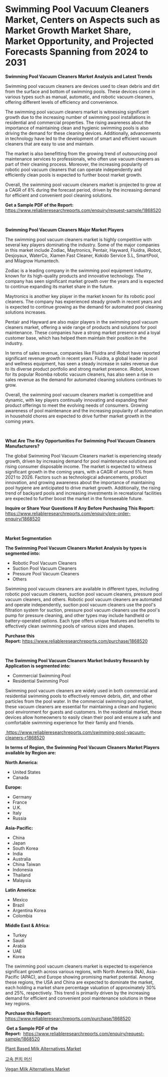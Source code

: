 <p><h1>Swimming Pool Vacuum Cleaners Market, Centers on Aspects such as Market Growth Market Share, Market Opportunity, and Projected Forecasts Spanning from 2024 to 2031</h1></p><p><strong>Swimming Pool Vacuum Cleaners Market Analysis and Latest Trends</strong></p>
<p><p>Swimming pool vacuum cleaners are devices used to clean debris and dirt from the surface and bottom of swimming pools. These devices come in various types such as manual, automatic, and robotic vacuum cleaners, offering different levels of efficiency and convenience.</p><p>The swimming pool vacuum cleaners market is witnessing significant growth due to the increasing number of swimming pool installations in residential and commercial properties. The rising awareness about the importance of maintaining clean and hygienic swimming pools is also driving the demand for these cleaning devices. Additionally, advancements in technology have led to the development of smart and efficient vacuum cleaners that are easy to use and maintain.</p><p>The market is also benefitting from the growing trend of outsourcing pool maintenance services to professionals, who often use vacuum cleaners as part of their cleaning process. Moreover, the increasing popularity of robotic pool vacuum cleaners that can operate independently and efficiently clean pools is expected to further boost market growth.</p><p>Overall, the swimming pool vacuum cleaners market is projected to grow at a CAGR of 8% during the forecast period, driven by the increasing demand for efficient and convenient pool cleaning solutions.</p></p>
<p><strong>Get a Sample PDF of the Report:&nbsp;</strong> <a href="https://www.reliableresearchreports.com/enquiry/request-sample/1868520">https://www.reliableresearchreports.com/enquiry/request-sample/1868520</a></p>
<p>&nbsp;</p>
<p><strong>Swimming Pool Vacuum Cleaners Major Market Players</strong></p>
<p><p>The swimming pool vacuum cleaners market is highly competitive with several key players dominating the industry. Some of the major companies in this market include Zodiac, Maytronics, Pentair, Hayward, Fluidra, iRobot, Desjoyaux, WaterCo, Xiamen Fast Cleaner, Kokido Service S.L, SmartPool, and Milagrow Humantech.</p><p>Zodiac is a leading company in the swimming pool equipment industry, known for its high-quality products and innovative technology. The company has seen significant market growth over the years and is expected to continue expanding its market share in the future. </p><p>Maytronics is another key player in the market known for its robotic pool cleaners. The company has experienced steady growth in recent years and is expected to continue growing as the demand for automated pool cleaning solutions increases.</p><p>Pentair and Hayward are also major players in the swimming pool vacuum cleaners market, offering a wide range of products and solutions for pool maintenance. These companies have a strong market presence and a loyal customer base, which has helped them maintain their position in the industry.</p><p>In terms of sales revenue, companies like Fluidra and iRobot have reported significant revenue growth in recent years. Fluidra, a global leader in pool and wellness equipment, has seen a steady increase in sales revenue due to its diverse product portfolio and strong market presence. iRobot, known for its popular Roomba robotic vacuum cleaners, has also seen a rise in sales revenue as the demand for automated cleaning solutions continues to grow.</p><p>Overall, the swimming pool vacuum cleaners market is competitive and dynamic, with key players continually innovating and expanding their product offerings to meet the evolving needs of consumers. Growing awareness of pool maintenance and the increasing popularity of automation in household chores are expected to drive further market growth in the coming years.</p></p>
<p>&nbsp;</p>
<p><strong>What Are The Key Opportunities For Swimming Pool Vacuum Cleaners Manufacturers?</strong></p>
<p><p>The global Swimming Pool Vacuum Cleaners market is experiencing steady growth, driven by increasing demand for pool maintenance solutions and rising consumer disposable income. The market is expected to witness significant growth in the coming years, with a CAGR of around 5% from 2021 to 2026. Factors such as technological advancements, product innovation, and growing awareness about the importance of maintaining pool hygiene are anticipated to drive market growth. Additionally, the rising trend of backyard pools and increasing investments in recreational facilities are expected to further boost the market in the foreseeable future.</p></p>
<p><strong>Inquire or Share Your Questions If Any Before Purchasing This Report:</strong> <a href="https://www.reliableresearchreports.com/enquiry/pre-order-enquiry/1868520">https://www.reliableresearchreports.com/enquiry/pre-order-enquiry/1868520</a></p>
<p>&nbsp;</p>
<p><strong>Market Segmentation</strong></p>
<p><strong>The Swimming Pool Vacuum Cleaners Market Analysis by types is segmented into:</strong></p>
<p><ul><li>Robotic Pool Vacuum Cleaners</li><li>Suction Pool Vacuum Cleaners</li><li>Pressure Pool Vacuum Cleaners</li><li>Others</li></ul></p>
<p><p>Swimming pool vacuum cleaners are available in different types, including robotic pool vacuum cleaners, suction pool vacuum cleaners, pressure pool vacuum cleaners, and others. Robotic pool vacuum cleaners are automated and operate independently, suction pool vacuum cleaners use the pool's filtration system for suction, pressure pool vacuum cleaners use the pool's pump for pressure cleaning, and other types may include handheld or battery-operated options. Each type offers unique features and benefits to effectively clean swimming pools of various sizes and shapes.</p></p>
<p><strong>Purchase this Report:&nbsp;</strong><a href="https://www.reliableresearchreports.com/purchase/1868520">https://www.reliableresearchreports.com/purchase/1868520</a></p>
<p>&nbsp;</p>
<p><strong>The Swimming Pool Vacuum Cleaners Market Industry Research by Application is segmented into:</strong></p>
<p><ul><li>Commercial Swimming Pool</li><li>Residential Swimming Pool</li></ul></p>
<p><p>Swimming pool vacuum cleaners are widely used in both commercial and residential swimming pools to effectively remove debris, dirt, and other particles from the pool water. In the commercial swimming pool market, these vacuum cleaners are essential for maintaining a clean and hygienic pool environment for guests and customers. In the residential market, these devices allow homeowners to easily clean their pool and ensure a safe and comfortable swimming experience for their family and friends.</p></p>
<p><a href="https://www.reliableresearchreports.com/swimming-pool-vacuum-cleaners-r1868520">&nbsp;https://www.reliableresearchreports.com/swimming-pool-vacuum-cleaners-r1868520</a></p>
<p><strong>In terms of Region, the Swimming Pool Vacuum Cleaners Market Players available by Region are:</strong></p>
<p>
    <p> <strong> North America: </strong>
        <ul>
            <li>United States</li>
            <li>Canada</li>
        </ul>
        </p> 
    <p> <strong> Europe: </strong>
        <ul>
            <li>Germany</li>
            <li>France</li>
            <li>U.K.</li>
            <li>Italy</li>
            <li>Russia</li>
        </ul>
        </p> 
    <p> <strong> Asia-Pacific: </strong>
        <ul>
            <li>China</li>
            <li>Japan</li>
            <li>South Korea</li>
            <li>India</li>
            <li>Australia</li>
            <li>China Taiwan</li>
            <li>Indonesia</li>
            <li>Thailand</li>
            <li>Malaysia</li>
        </ul>
        </p> 
    <p> <strong> Latin America: </strong>
        <ul>
            <li>Mexico</li>
            <li>Brazil</li>
            <li>Argentina Korea</li>
            <li>Colombia</li>
        </ul>
        </p> 
    <p> <strong> Middle East & Africa: </strong>
        <ul>
            <li>Turkey</li>
            <li>Saudi</li>
            <li>Arabia</li>
            <li>UAE</li>
            <li>Korea</li>
        </ul>
    </p>
    </p>
<p><p>The swimming pool vacuum cleaners market is expected to experience significant growth across various regions, with North America (NA), Asia-Pacific (APAC), and Europe showing promising market potential. Among these regions, the USA and China are expected to dominate the market, each holding a market share percentage valuation of approximately 30% and 25%, respectively. This trend is primarily driven by the increasing demand for efficient and convenient pool maintenance solutions in these key regions.</p></p>
<p><strong>Purchase this Report: </strong><a href="https://www.reliableresearchreports.com/purchase/1868520">https://www.reliableresearchreports.com/purchase/1868520</a></p>
<p>&nbsp;<strong>Get a Sample PDF of the Report:&nbsp;&nbsp;</strong><a href="https://www.reliableresearchreports.com/enquiry/request-sample/1868520">https://www.reliableresearchreports.com/enquiry/request-sample/1868520</a></p>
<p><strong></strong></p>
<p><p><a href="https://github.com/johnbach50/Market-Research-Report-List-4/blob/main/plant-based-milk-alternatives-market.md">Plant Based Milk Alternatives Market</a></p><p><a href="https://github.com/dollarearner151/Market-Research-Report-List-1/blob/main/5342311163149.md">고속 펀치 머신</a></p><p><a href="https://github.com/pjcfca/Market-Research-Report-List-3/blob/main/vegan-milk-alternatives-market.md">Vegan Milk Alternatives Market</a></p></p>